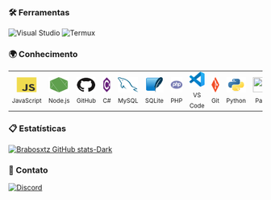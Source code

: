 
### 🛠️ Ferramentas
![Visual Studio](https://img.shields.io/badge/Visual_Studio-3d3638?style=flat&logo=educative&logoColor=e9b991)
![Termux](https://img.shields.io/badge/Termux-3d3638?style=flat&logo=educative&logoColor=e9b991)

### 🌍 Conhecimento
<table align="center">
  <tr>
    <td align="center">
      <img src="https://raw.githubusercontent.com/devicons/devicon/master/icons/javascript/javascript-original.svg" height="30" width="40"/><br>
      <sub>JavaScript</sub>
    </td>
    <td align="center">
      <img src="https://raw.githubusercontent.com/devicons/devicon/master/icons/nodejs/nodejs-plain.svg" height="30" width="40"/><br>
      <sub>Node.js</sub>
    </td>
    <td align="center">
      <img src="https://raw.githubusercontent.com/devicons/devicon/master/icons/github/github-original.svg" height="30" width="40"/><br>
      <sub>GitHub</sub>
    </td>
    <td align="center">
      <img src="https://raw.githubusercontent.com/devicons/devicon/master/icons/csharp/csharp-plain.svg" height="30" width="40"/><br>
      <sub>C#</sub>
    </td>
    <td align="center">
      <img src="https://github.com/devicons/devicon/blob/master/icons/mysql/mysql-original.svg?raw=true" height="30" width="40"/><br>
      <sub>MySQL</sub>
    </td>
    <td align="center">
      <img src="https://github.com/devicons/devicon/blob/master/icons/sqlite/sqlite-original.svg?raw=true" height="30" width="40"/><br>
      <sub>SQLite</sub>
    </td>
    <td align="center">
      <img src="https://github.com/devicons/devicon/blob/master/icons/php/php-plain.svg?raw=true" height="30" width="40"/><br>
      <sub>PHP</sub>
    </td>
    <td align="center">
      <img src="https://github.com/devicons/devicon/blob/master/icons/vscode/vscode-original.svg?raw=true" height="30" width="40"/><br>
      <sub>VS Code</sub>
    </td>
    <td align="center">
      <img src="https://github.com/devicons/devicon/blob/master/icons/git/git-plain.svg?raw=true" height="30" width="40"/><br>
      <sub>Git</sub>
    </td>
    <td align="center">
      <img src="https://github.com/devicons/devicon/blob/master/icons/python/python-original.svg?raw=true" height="30" width="40"/><br>
      <sub>Python</sub>
    </td>
    <td align="center">
      <img src="https://i.imgur.com/VJLHjfM.png" height="30" width="40"/><br>
      <sub>Pawn</sub>
    </td>
  </tr>
</table>

### 📋 Estatísticas
[![Brabosxtz GitHub stats-Dark](https://github-readme-stats.vercel.app/api?username=Brabosxtz&show_icons=true&theme=dark#gh-dark-mode-only)](https://github.com/anuraghazra/github-readme-stats#gh-dark-mode-only)

### 📱 Contato
[![Discord](https://img.shields.io/badge/Discord-3d3638?style=flat&logo=discord)](https://discord.com/users/730166257290313758)
